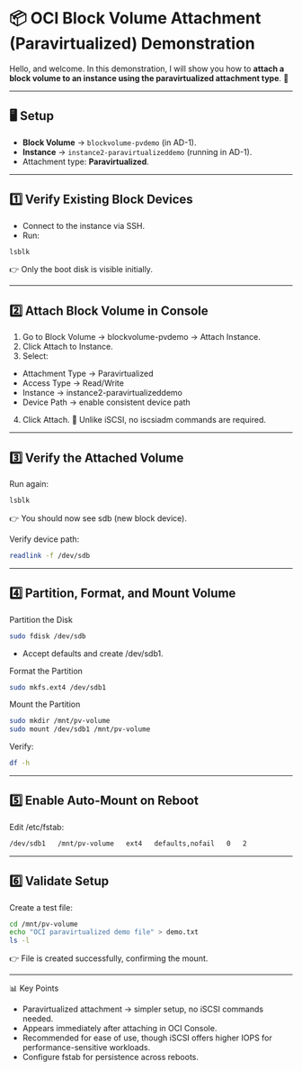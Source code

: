 # 📦 OCI Block Volume Attachment (Paravirtualized) Demonstration  

Hello, and welcome. In this demonstration, I will show you how to **attach a block volume to an instance using the paravirtualized attachment type**. 🚀  

---

## 🖥️ Setup  
- **Block Volume** → `blockvolume-pvdemo` (in AD-1).  
- **Instance** → `instance2-paravirtualizeddemo` (running in AD-1).  
- Attachment type: **Paravirtualized**.  

---

## 1️⃣ Verify Existing Block Devices  
- Connect to the instance via SSH.  
- Run:  

```bash
lsblk
```
👉 Only the boot disk is visible initially.

---

## 2️⃣ Attach Block Volume in Console
1. Go to Block Volume → blockvolume-pvdemo → Attach Instance.
2. Click Attach to Instance.
3. Select:
  - Attachment Type → Paravirtualized
  - Access Type → Read/Write
  - Instance → instance2-paravirtualizeddemo
  - Device Path → enable consistent device path
4. Click Attach.
📌 Unlike iSCSI, no iscsiadm commands are required.

---

## 3️⃣ Verify the Attached Volume

Run again:
```bash
lsblk
```
👉 You should now see sdb (new block device).

Verify device path:
```bash
readlink -f /dev/sdb
```

---

## 4️⃣ Partition, Format, and Mount Volume
Partition the Disk
```bash
sudo fdisk /dev/sdb
```
- Accept defaults and create /dev/sdb1.

Format the Partition
```bash
sudo mkfs.ext4 /dev/sdb1
```

Mount the Partition
```bash
sudo mkdir /mnt/pv-volume
sudo mount /dev/sdb1 /mnt/pv-volume
```

Verify:
```bash
df -h
```

---

## 5️⃣ Enable Auto-Mount on Reboot

Edit /etc/fstab:
```bash
/dev/sdb1   /mnt/pv-volume   ext4   defaults,nofail   0   2
```

---

## 6️⃣ Validate Setup

Create a test file:
```bash
cd /mnt/pv-volume
echo "OCI paravirtualized demo file" > demo.txt
ls -l
```
👉 File is created successfully, confirming the mount.

---

📊 Key Points
- Paravirtualized attachment → simpler setup, no iSCSI commands needed.
- Appears immediately after attaching in OCI Console.
- Recommended for ease of use, though iSCSI offers higher IOPS for performance-sensitive workloads.
- Configure fstab for persistence across reboots.
